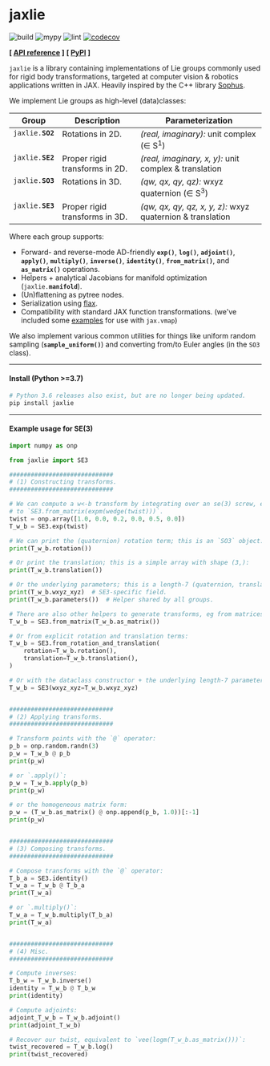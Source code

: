 # jaxlie

![build](https://github.com/brentyi/jaxlie/workflows/build/badge.svg)
![mypy](https://github.com/brentyi/jaxlie/workflows/mypy/badge.svg?branch=master)
![lint](https://github.com/brentyi/jaxlie/workflows/lint/badge.svg)
[![codecov](https://codecov.io/gh/brentyi/jaxlie/branch/master/graph/badge.svg)](https://codecov.io/gh/brentyi/jaxlie)

**[ [API reference](https://brentyi.github.io/jaxlie) ]** **[
[PyPI](https://pypi.org/project/jaxlie/) ]**

`jaxlie` is a library containing implementations of Lie groups commonly used for
rigid body transformations, targeted at computer vision &amp; robotics
applications written in JAX. Heavily inspired by the C++ library
[Sophus](https://github.com/strasdat/Sophus).

We implement Lie groups as high-level (data)classes:

<table>
  <thead>
    <tr>
      <th>Group</th>
      <th>Description</th>
      <th>Parameterization</th>
    </tr>
  </thead>
  <tbody valign="top">
    <tr>
      <td><code>jaxlie.<strong>SO2</strong></code></td>
      <td>Rotations in 2D.</td>
      <td><em>(real, imaginary):</em> unit complex (∈ S<sup>1</sup>)</td>
    </tr>
    <tr>
      <td><code>jaxlie.<strong>SE2</strong></code></td>
      <td>Proper rigid transforms in 2D.</td>
      <td><em>(real, imaginary, x, y):</em> unit complex &amp; translation</td>
    </tr>
    <tr>
      <td><code>jaxlie.<strong>SO3</strong></code></td>
      <td>Rotations in 3D.</td>
      <td><em>(qw, qx, qy, qz):</em> wxyz quaternion (∈ S<sup>3</sup>)</td>
    </tr>
    <tr>
      <td><code>jaxlie.<strong>SE3</strong></code></td>
      <td>Proper rigid transforms in 3D.</td>
      <td><em>(qw, qx, qy, qz, x, y, z):</em> wxyz quaternion &amp; translation</td>
    </tr>
  </tbody>
</table>

Where each group supports:

- Forward- and reverse-mode AD-friendly **`exp()`**, **`log()`**,
  **`adjoint()`**, **`apply()`**, **`multiply()`**, **`inverse()`**,
  **`identity()`**, **`from_matrix()`**, and **`as_matrix()`** operations.
- Helpers + analytical Jacobians for manifold optimization
  (<code>jaxlie.<strong>manifold</strong></code>).
- (Un)flattening as pytree nodes.
- Serialization using [flax](https://github.com/google/flax).
- Compatibility with standard JAX function transformations. (we've included some
  [examples](./scripts/vmap_example.py) for use with `jax.vmap`)

We also implement various common utilities for things like uniform random
sampling (**`sample_uniform()`**) and converting from/to Euler angles (in the
`SO3` class).

---

#### Install (Python >=3.7)

```bash
# Python 3.6 releases also exist, but are no longer being updated.
pip install jaxlie
```

---

#### Example usage for SE(3)

```python
import numpy as onp

from jaxlie import SE3

#############################
# (1) Constructing transforms.
#############################

# We can compute a w<-b transform by integrating over an se(3) screw, equivalent
# to `SE3.from_matrix(expm(wedge(twist)))`.
twist = onp.array([1.0, 0.0, 0.2, 0.0, 0.5, 0.0])
T_w_b = SE3.exp(twist)

# We can print the (quaternion) rotation term; this is an `SO3` object:
print(T_w_b.rotation())

# Or print the translation; this is a simple array with shape (3,):
print(T_w_b.translation())

# Or the underlying parameters; this is a length-7 (quaternion, translation) array:
print(T_w_b.wxyz_xyz)  # SE3-specific field.
print(T_w_b.parameters())  # Helper shared by all groups.

# There are also other helpers to generate transforms, eg from matrices:
T_w_b = SE3.from_matrix(T_w_b.as_matrix())

# Or from explicit rotation and translation terms:
T_w_b = SE3.from_rotation_and_translation(
    rotation=T_w_b.rotation(),
    translation=T_w_b.translation(),
)

# Or with the dataclass constructor + the underlying length-7 parameterization:
T_w_b = SE3(wxyz_xyz=T_w_b.wxyz_xyz)


#############################
# (2) Applying transforms.
#############################

# Transform points with the `@` operator:
p_b = onp.random.randn(3)
p_w = T_w_b @ p_b
print(p_w)

# or `.apply()`:
p_w = T_w_b.apply(p_b)
print(p_w)

# or the homogeneous matrix form:
p_w = (T_w_b.as_matrix() @ onp.append(p_b, 1.0))[:-1]
print(p_w)


#############################
# (3) Composing transforms.
#############################

# Compose transforms with the `@` operator:
T_b_a = SE3.identity()
T_w_a = T_w_b @ T_b_a
print(T_w_a)

# or `.multiply()`:
T_w_a = T_w_b.multiply(T_b_a)
print(T_w_a)


#############################
# (4) Misc.
#############################

# Compute inverses:
T_b_w = T_w_b.inverse()
identity = T_w_b @ T_b_w
print(identity)

# Compute adjoints:
adjoint_T_w_b = T_w_b.adjoint()
print(adjoint_T_w_b)

# Recover our twist, equivalent to `vee(logm(T_w_b.as_matrix()))`:
twist_recovered = T_w_b.log()
print(twist_recovered)
```
